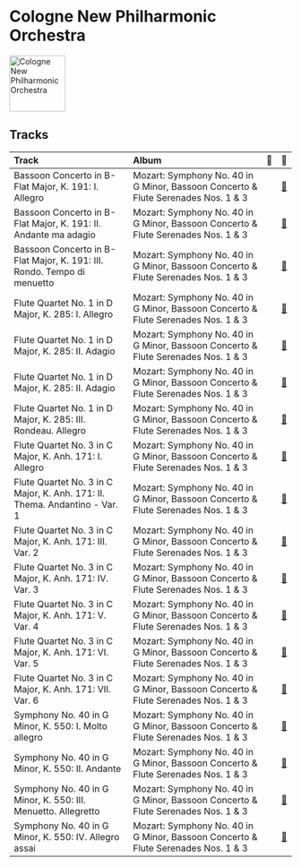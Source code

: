 
# Cologne New Philharmonic Orchestra


<img src="https://i.scdn.co/image/ab67616d0000b273ad029134625e13b2823b8b83" alt="Cologne New Philharmonic Orchestra" width="100" />

## Tracks

| Track                                                                      | Album                                                                             | 💚   | 🔗                                                          |
|:---------------------------------------------------------------------------|:----------------------------------------------------------------------------------|:----|:-----------------------------------------------------------|
| Bassoon Concerto in B-Flat Major, K. 191: I. Allegro                       | Mozart: Symphony No. 40 in G Minor, Bassoon Concerto & Flute Serenades Nos. 1 & 3 |     | [🔗](https://open.spotify.com/track/0mIPREnJTM7kWWDe99rcyh) |
| Bassoon Concerto in B-Flat Major, K. 191: II. Andante ma adagio            | Mozart: Symphony No. 40 in G Minor, Bassoon Concerto & Flute Serenades Nos. 1 & 3 |     | [🔗](https://open.spotify.com/track/6oUJojs7HaP5nLc7TyI08q) |
| Bassoon Concerto in B-Flat Major, K. 191: III. Rondo. Tempo di menuetto    | Mozart: Symphony No. 40 in G Minor, Bassoon Concerto & Flute Serenades Nos. 1 & 3 |     | [🔗](https://open.spotify.com/track/09mreuXz70kazY0OzM842x) |
| Flute Quartet No. 1 in D Major, K. 285: I. Allegro                         | Mozart: Symphony No. 40 in G Minor, Bassoon Concerto & Flute Serenades Nos. 1 & 3 |     | [🔗](https://open.spotify.com/track/6bUweeuvEdPJHYDg2Fin8u) |
| Flute Quartet No. 1 in D Major, K. 285: II. Adagio                         | Mozart: Symphony No. 40 in G Minor, Bassoon Concerto & Flute Serenades Nos. 1 & 3 |     | [🔗](https://open.spotify.com/track/2RWGtZt9FcYNBpXFfDQtDJ) |
| Flute Quartet No. 1 in D Major, K. 285: II. Adagio                         | Mozart: Symphony No. 40 in G Minor, Bassoon Concerto & Flute Serenades Nos. 1 & 3 |     | [🔗](https://open.spotify.com/track/7MavBp2JFcAIfCp3FCqM1s) |
| Flute Quartet No. 1 in D Major, K. 285: III. Rondeau. Allegro              | Mozart: Symphony No. 40 in G Minor, Bassoon Concerto & Flute Serenades Nos. 1 & 3 |     | [🔗](https://open.spotify.com/track/5Rlp4S94bhjlk7xGcfjSml) |
| Flute Quartet No. 3 in C Major, K. Anh. 171: I. Allegro                    | Mozart: Symphony No. 40 in G Minor, Bassoon Concerto & Flute Serenades Nos. 1 & 3 |     | [🔗](https://open.spotify.com/track/3CbcX8CzMXbqqwsns2qWDq) |
| Flute Quartet No. 3 in C Major, K. Anh. 171: II. Thema. Andantino - Var. 1 | Mozart: Symphony No. 40 in G Minor, Bassoon Concerto & Flute Serenades Nos. 1 & 3 |     | [🔗](https://open.spotify.com/track/4KzVhmuC9TQuEoXgCeBe8D) |
| Flute Quartet No. 3 in C Major, K. Anh. 171: III. Var. 2                   | Mozart: Symphony No. 40 in G Minor, Bassoon Concerto & Flute Serenades Nos. 1 & 3 |     | [🔗](https://open.spotify.com/track/2VTlVxXdBEekqimI8GOruo) |
| Flute Quartet No. 3 in C Major, K. Anh. 171: IV. Var. 3                    | Mozart: Symphony No. 40 in G Minor, Bassoon Concerto & Flute Serenades Nos. 1 & 3 |     | [🔗](https://open.spotify.com/track/5FQPTCv8vqx8G6hPdG14Ff) |
| Flute Quartet No. 3 in C Major, K. Anh. 171: V. Var. 4                     | Mozart: Symphony No. 40 in G Minor, Bassoon Concerto & Flute Serenades Nos. 1 & 3 |     | [🔗](https://open.spotify.com/track/2k0JHJT6aeBQsZlQmnPcxR) |
| Flute Quartet No. 3 in C Major, K. Anh. 171: VI. Var. 5                    | Mozart: Symphony No. 40 in G Minor, Bassoon Concerto & Flute Serenades Nos. 1 & 3 |     | [🔗](https://open.spotify.com/track/09GDPdrYkGD8iDYBIA3Pvx) |
| Flute Quartet No. 3 in C Major, K. Anh. 171: VII. Var. 6                   | Mozart: Symphony No. 40 in G Minor, Bassoon Concerto & Flute Serenades Nos. 1 & 3 |     | [🔗](https://open.spotify.com/track/4Pic2hr50P9r1VQp5OlDh3) |
| Symphony No. 40 in G Minor, K. 550: I. Molto allegro                       | Mozart: Symphony No. 40 in G Minor, Bassoon Concerto & Flute Serenades Nos. 1 & 3 |     | [🔗](https://open.spotify.com/track/2K4li6gzDcFNkCtNfjMSsi) |
| Symphony No. 40 in G Minor, K. 550: II. Andante                            | Mozart: Symphony No. 40 in G Minor, Bassoon Concerto & Flute Serenades Nos. 1 & 3 |     | [🔗](https://open.spotify.com/track/48vxT3tV3xPLqkgEHgxx7W) |
| Symphony No. 40 in G Minor, K. 550: III. Menuetto. Allegretto              | Mozart: Symphony No. 40 in G Minor, Bassoon Concerto & Flute Serenades Nos. 1 & 3 |     | [🔗](https://open.spotify.com/track/3ZbnjLCpvVdSThFWbfRJrf) |
| Symphony No. 40 in G Minor, K. 550: IV. Allegro assai                      | Mozart: Symphony No. 40 in G Minor, Bassoon Concerto & Flute Serenades Nos. 1 & 3 |     | [🔗](https://open.spotify.com/track/7hV999Y5iTFvBJhI48ZAuo) |